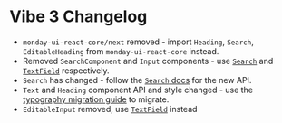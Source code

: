 # Vibe 3 Changelog

- `monday-ui-react-core/next` removed - import `Heading`, `Search`, `EditableHeading` from `monday-ui-react-core` instead.
- Removed `SearchComponent` and `Input` components - use [`Search`](https://style.monday.com/?path=/docs/inputs-search--docs) and [`TextField`](https://style.monday.com/?path=/docs/inputs-textfield--docs) respectively.
- `Search` has changed - follow the [`Search` docs](https://style.monday.com/?path=/docs/inputs-search--docs) for the new API.
- `Text` and `Heading` component API and style changed - use the [typography migration guide](https://style.monday.com/?path=/docs/typography-migration-guide--docs) to migrate.
- `EditableInput` removed, use [`TextField`](https://style.monday.com/?path=/docs/inputs-editabletext--docs) instead
